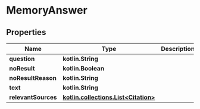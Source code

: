 
# MemoryAnswer

## Properties
| Name | Type | Description | Notes |
| ------------ | ------------- | ------------- | ------------- |
| **question** | **kotlin.String** |  |  [optional] |
| **noResult** | **kotlin.Boolean** |  |  [optional] |
| **noResultReason** | **kotlin.String** |  |  [optional] |
| **text** | **kotlin.String** |  |  [optional] |
| **relevantSources** | [**kotlin.collections.List&lt;Citation&gt;**](Citation.md) |  |  [optional] |



